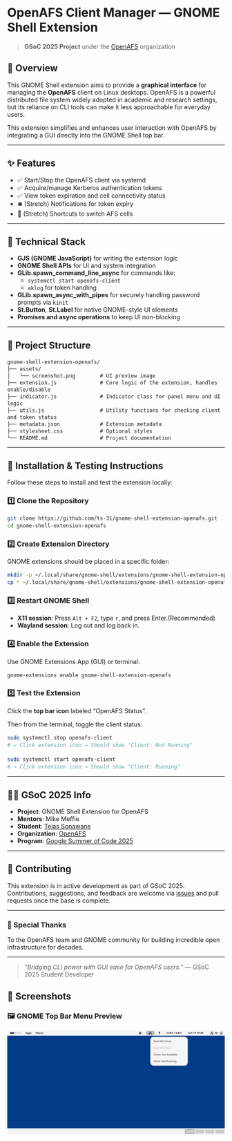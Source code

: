 #  OpenAFS Client Manager — GNOME Shell Extension

> **GSoC 2025 Project** under the [OpenAFS](https://www.openafs.org/) organization

## 📌 Overview

This GNOME Shell extension aims to provide a **graphical interface** for managing the **OpenAFS** client on Linux desktops. OpenAFS is a powerful distributed file system widely adopted in academic and research settings, but its reliance on CLI tools can make it less approachable for everyday users.

This extension simplifies and enhances user interaction with OpenAFS by integrating a GUI directly into the GNOME Shell top bar.

---

## ✨ Features

- ✅ Start/Stop the OpenAFS client via systemd
- ✅ Acquire/manage Kerberos authentication tokens
- ✅ View token expiration and cell connectivity status
- 🛎️ (Stretch) Notifications for token expiry
- 🔁 (Stretch) Shortcuts to switch AFS cells

---

## 🔧 Technical Stack

- **GJS (GNOME JavaScript)** for writing the extension logic
- **GNOME Shell APIs** for UI and system integration
- **GLib.spawn_command_line_async** for commands like:
  - `systemctl start openafs-client`
  - `aklog` for token handling
- **GLib.spawn_async_with_pipes** for securely handling password prompts via `kinit`
- **St.Button**, **St.Label** for native GNOME-style UI elements
- **Promises and async operations** to keep UI non-blocking

---

## 📁 Project Structure

```text
gnome-shell-extension-openafs/
├── assets/
│   └── screenshot.png        # UI preview image
├── extension.js              # Core logic of the extension, handles enable/disable
├── indicator.js              # Indicator class for panel menu and UI logic
├── utils.js                  # Utility functions for checking client and token status
├── metadata.json             # Extension metadata
├── stylesheet.css            # Optional styles
└── README.md                 # Project documentation
```

---

## 🚀 Installation & Testing Instructions

Follow these steps to install and test the extension locally:

### 1️⃣ Clone the Repository

```bash
git clone https://github.com/ts-31/gnome-shell-extension-openafs.git
cd gnome-shell-extension-openafs
```

### 2️⃣ Create Extension Directory

GNOME extensions should be placed in a specific folder:

```bash
mkdir -p ~/.local/share/gnome-shell/extensions/gnome-shell-extension-openafs
cp * ~/.local/share/gnome-shell/extensions/gnome-shell-extension-openafs/
```


### 3️⃣ Restart GNOME Shell

- **X11 session**: Press `Alt + F2`, type `r`, and press Enter.(Recommended)
- **Wayland session**: Log out and log back in.

### 4️⃣ Enable the Extension

Use GNOME Extensions App (GUI) or terminal:

```bash
gnome-extensions enable gnome-shell-extension-openafs
```

### 5️⃣ Test the Extension

Click the **top bar icon** labeled “OpenAFS Status”.

Then from the terminal, toggle the client status:

```bash
sudo systemctl stop openafs-client
# → Click extension icon → Should show "Client: Not Running"

sudo systemctl start openafs-client
# → Click extension icon → Should show "Client: Running"
```

---

## 🧑‍💻 GSoC 2025 Info

- **Project**: GNOME Shell Extension for OpenAFS
- **Mentors**: Mike Meffie
- **Student**: [Tejas Sonawane](https://github.com/ts-31)
- **Organization**: [OpenAFS](https://www.openafs.org/)
- **Program**: [Google Summer of Code 2025](https://summerofcode.withgoogle.com/)

---

## 🤝 Contributing

This extension is in active development as part of GSoC 2025. Contributions, suggestions, and feedback are welcome via [issues](https://github.com/YOUR_USERNAME/gnome-shell-extension-openafs/issues) and pull requests once the base is complete.

---

### 🙌 Special Thanks

To the OpenAFS team and GNOME community for building incredible open infrastructure for decades.

---

> _"Bridging CLI power with GUI ease for OpenAFS users."_ — GSoC 2025 Student Developer


## 📸 Screenshots

### 🖼️ GNOME Top Bar Menu Preview

![Top bar UI](assets/screenshot.png)
